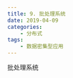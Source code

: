 ```yaml
---
title: 9. 批处理系统
date: 2019-04-09
categories:
    - 分布式
tags:
    - 数据密集型应用
---
```


批处理系统

<!-- more -->